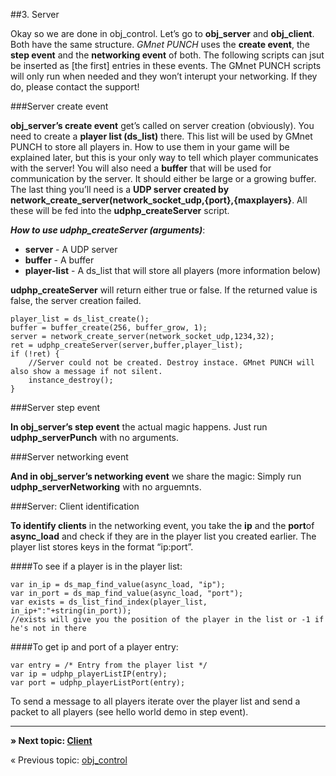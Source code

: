 ##3. Server

Okay so we are done in obj_control. Let’s go to **obj_server** and **obj_client**. Both have the same structure.
_GMnet PUNCH_ uses the **create event**, the **step event** and the **networking event** of both. The following scripts can jsut be inserted as [the first] entries in these events. The GMnet PUNCH scripts will only run when needed and they won’t interupt your networking. If they do, please contact the support!

###Server create event

**obj_server’s create event** get’s called on server creation (obviously). You need to create a **player list (ds_list)** there. This list will be used by GMnet PUNCH to store all players in. How to use them in your game will be explained later, but this is your only way to tell which player communicates with the server!
You will also need a **buffer** that will be used for communication by the server. It should either be large or a growing buffer. The last thing you’ll need is a **UDP server created by network_create_server(network_socket_udp,{port},{maxplayers}**. All these will be fed into the **udphp_createServer** script.

**_How to use udphp_createServer (arguments)_**:

*   **server** - A UDP server
*   **buffer** - A buffer
*   **player-list** - A ds_list that will store all players (more information below)

**udphp_createServer** will return either true or false. If the returned value is false, the server creation failed.

```
player_list = ds_list_create();
buffer = buffer_create(256, buffer_grow, 1);
server = network_create_server(network_socket_udp,1234,32);
ret = udphp_createServer(server,buffer,player_list);
if (!ret) {
    //Server could not be created. Destroy instace. GMnet PUNCH will also show a message if not silent.
    instance_destroy();
}

```

###Server step event

**In obj_server’s step event** the actual magic happens. Just run **udphp_serverPunch** with no arguments.

###Server networking event

**And in obj_server’s networking event** we share the magic: Simply run **udphp_serverNetworking** with no arguemnts.

###Server: Client identification

**To identify clients** in the networking event, you take the **ip** and the **port**of **async_load** and check if they are in the player list you created earlier. The player list stores keys in the format “ip:port”.

####To see if a player is in the player list:

```
var in_ip = ds_map_find_value(async_load, "ip");
var in_port = ds_map_find_value(async_load, "port");
var exists = ds_list_find_index(player_list, in_ip+":"+string(in_port));
//exists will give you the position of the player in the list or -1 if he's not in there

```

####To get ip and port of a player entry:

```
var entry = /* Entry from the player list */
var ip = udphp_playerListIP(entry);
var port = udphp_playerListPort(entry);

```

To send a message to all players iterate over the player list and send a packet to all players (see hello world demo in step event).


---

**» Next topic: [Client](tutorial/4_client)**

« Previous topic: [obj_control](tutorial/2_obj_control)
